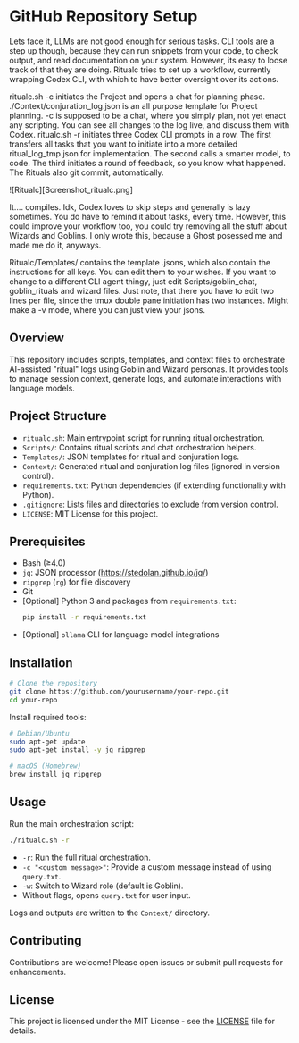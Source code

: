 # GitHub Repository Setup

Lets face it, LLMs are not good enough for serious tasks. CLI tools are a step up though, because they can run snippets from your code, to check output, and read documentation on your system.
However, its easy to loose track of that they are doing.
Ritualc tries to set up a workflow, currently wrapping Codex CLI, with which to have better oversight over its actions.

ritualc.sh -c initiates the Project and opens a chat for planning phase. ./Context/conjuration_log.json is an all purpose template for Project planning. -c is supposed to be a chat, where you simply plan, not yet enact any scripting. You can see all changes to  the log live, and discuss them with Codex.
ritualc.sh -r initiates three Codex CLI prompts in a row. The first transfers all tasks that you want to initiate into a more detailed ritual_log_tmp.json for implementation. The second calls a smarter model, to code. The third initiates a round of feedback, so you know what happened. The Rituals also git commit, automatically.

![Ritualc][Screenshot_ritualc.png]

It.... compiles. Idk, Codex loves to skip steps and generally is lazy sometimes. You do have to remind it about tasks, every time. 
However, this could improve your workflow too, you could try removing all the stuff about Wizards and Goblins.
I only wrote this, because a Ghost posessed me and made me do it, anyways.

Ritualc/Templates/ contains the template .jsons, which also contain the instructions for all keys. You can edit them to your wishes.
If you want to change to a different CLI agent thingy, just edit Scripts/goblin_chat, goblin_rituals and wizard files. Just note, that there you have to edit two lines per file, since the tmux double pane initiation has two instances.
Might make a -v mode, where you can just view your jsons.

## Overview

This repository includes scripts, templates, and context files to orchestrate AI-assisted "ritual" logs using Goblin and Wizard personas. It provides tools to manage session context, generate logs, and automate interactions with language models.

## Project Structure

- `ritualc.sh`: Main entrypoint script for running ritual orchestration.
- `Scripts/`: Contains ritual scripts and chat orchestration helpers.
- `Templates/`: JSON templates for ritual and conjuration logs.
- `Context/`: Generated ritual and conjuration log files (ignored in version control).
- `requirements.txt`: Python dependencies (if extending functionality with Python).
- `.gitignore`: Lists files and directories to exclude from version control.
- `LICENSE`: MIT License for this project.

## Prerequisites

- Bash (≥4.0)
- `jq`: JSON processor (https://stedolan.github.io/jq/)
- `ripgrep` (`rg`) for file discovery
- Git
- [Optional] Python 3 and packages from `requirements.txt`:
  ```sh
  pip install -r requirements.txt
  ```
- [Optional] `ollama` CLI for language model integrations

## Installation

```sh
# Clone the repository
git clone https://github.com/yourusername/your-repo.git
cd your-repo
```

Install required tools:
```sh
# Debian/Ubuntu
sudo apt-get update
sudo apt-get install -y jq ripgrep

# macOS (Homebrew)
brew install jq ripgrep
```

## Usage

Run the main orchestration script:
```sh
./ritualc.sh -r
```
- `-r`: Run the full ritual orchestration.
- `-c "<custom message>"`: Provide a custom message instead of using `query.txt`.
- `-w`: Switch to Wizard role (default is Goblin).
- Without flags, opens `query.txt` for user input.

Logs and outputs are written to the `Context/` directory.

## Contributing

Contributions are welcome! Please open issues or submit pull requests for enhancements.

## License

This project is licensed under the MIT License - see the [LICENSE](LICENSE) file for details.
